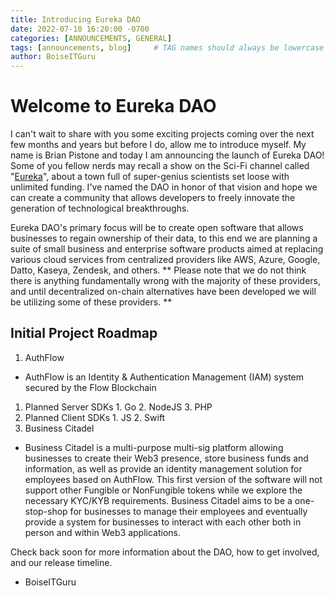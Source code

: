 ```yaml
---
title: Introducing Eureka DAO
date: 2022-07-10 16:20:00 -0700
categories: [ANNOUNCEMENTS, GENERAL]
tags: [announcements, blog]     # TAG names should always be lowercase
author: BoiseITGuru
---
```


# **Welcome to Eureka DAO**

I can't wait to share with you some exciting projects coming over the next few months and years but before I do, allow me to introduce myself. My name is Brian Pistone and today I am announcing the launch of Eureka DAO! Some of you fellow nerds may recall a show on the Sci-Fi channel called "[Eureka](https://www.imdb.com/title/tt0796264/)", about a town full of super-genius scientists set loose with unlimited funding. I've named the DAO in honor of that vision and hope we can create a community that allows developers to freely innovate the generation of technological breakthroughs.

Eureka DAO's primary focus will be to create open software that allows businesses to regain ownership of their data, to this end we are planning a suite of small business and enterprise software products aimed at replacing various cloud services from centralized providers like AWS, Azure, Google, Datto, Kaseya, Zendesk, and others. ** Please note that we do not think there is anything fundamentally wrong with the majority of these providers, and until decentralized on-chain alternatives have been developed we will be utilizing some of these providers. **

## Initial Project Roadmap

1. AuthFlow
  * AuthFlow is an Identity & Authentication Management (IAM) system secured by the Flow Blockchain
  1. Planned Server SDKs
    1. Go
    2. NodeJS
    3. PHP
  2. Planned Client SDKs
    1. JS
    2. Swift
2. Business Citadel
  * Business Citadel is a multi-purpose multi-sig platform allowing businesses to create their Web3 presence, store business funds and information, as well as provide an identity management solution for employees based on AuthFlow. This first version of the software will not support other Fungible or NonFungible tokens while we explore the necessary KYC/KYB requirements. Business Citadel aims to be a one-stop-shop for businesses to manage their employees and eventually provide a system for businesses to interact with each other both in person and within Web3 applications.

Check back soon for more information about the DAO, how to get involved, and our release timeline.

- BoiseITGuru
